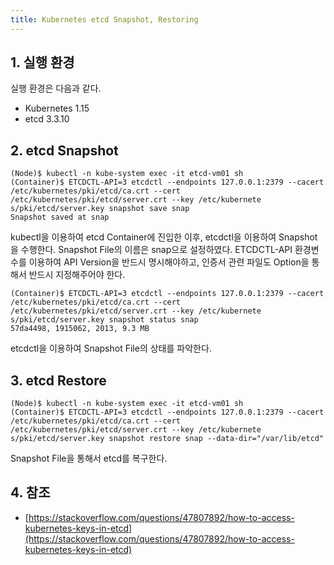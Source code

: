 ```yaml
---
title: Kubernetes etcd Snapshot, Restoring
---
```


## 1. 실행 환경

실행 환경은 다음과 같다.

* Kubernetes 1.15
* etcd 3.3.10

## 2. etcd Snapshot

```shell
(Node)$ kubectl -n kube-system exec -it etcd-vm01 sh
(Container)$ ETCDCTL-API=3 etcdctl --endpoints 127.0.0.1:2379 --cacert /etc/kubernetes/pki/etcd/ca.crt --cert /etc/kubernetes/pki/etcd/server.crt --key /etc/kubernete
s/pki/etcd/server.key snapshot save snap
Snapshot saved at snap
```

kubectl을 이용하여 etcd Container에 진입한 이후, etcdctl을 이용하여 Snapshot을 수행한다. Snapshot File의 이름은 snap으로 설정하였다. ETCDCTL-API 환경변수를 이용하여 API Version을 반드시 명시해야하고, 인증서 관련 파일도 Option을 통해서 반드시 지정해주어야 한다.

```shell
(Container)$ ETCDCTL-API=3 etcdctl --endpoints 127.0.0.1:2379 --cacert /etc/kubernetes/pki/etcd/ca.crt --cert /etc/kubernetes/pki/etcd/server.crt --key /etc/kubernete
s/pki/etcd/server.key snapshot status snap
57da4498, 1915062, 2013, 9.3 MB
```

etcdctl을 이용하여 Snapshot File의 상태를 파악한다.

## 3. etcd Restore

```shell
(Node)$ kubectl -n kube-system exec -it etcd-vm01 sh
(Container)$ ETCDCTL-API=3 etcdctl --endpoints 127.0.0.1:2379 --cacert /etc/kubernetes/pki/etcd/ca.crt --cert /etc/kubernetes/pki/etcd/server.crt --key /etc/kubernete
s/pki/etcd/server.key snapshot restore snap --data-dir="/var/lib/etcd"
```

Snapshot File을 통해서 etcd를 복구한다.

## 4. 참조

* [https://stackoverflow.com/questions/47807892/how-to-access-kubernetes-keys-in-etcd](https://stackoverflow.com/questions/47807892/how-to-access-kubernetes-keys-in-etcd)